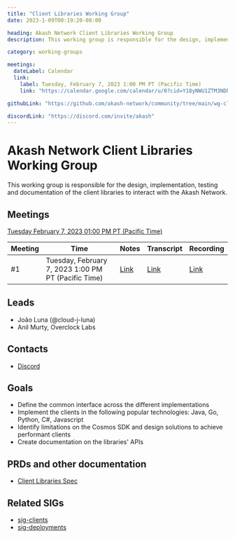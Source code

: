 ```yaml
---
title: "Client Libraries Working Group"
date: 2023-1-09T00:19:20-08:00

heading: Akash Network Client Libraries Working Group
description: This working group is responsible for the design, implementation, testing and documentation of the client libraries to interact with the Akash Network.

category: working-groups

meetings:
  dateLabel: Calendar
  link:
    label: Tuesday, February 7, 2023 1:00 PM PT (Pacific Time)
    link: "https://calendar.google.com/calendar/u/0?cid=Y18yNWU1ZTM3NDhlNGM0YWI3YTU1ZjQxZmJjNWViZWJjYzBhMDNiNDBmYjAyODc4NWYxNDE1OWJmYWViZWExMmUyQGdyb3VwLmNhbGVuZGFyLmdvb2dsZS5jb20"

githubLink: "https://github.com/akash-network/community/tree/main/wg-client-libraries"

discordLink: "https://discord.com/invite/akash"
---
```


# Akash Network Client Libraries Working Group

This working group is responsible for the design, implementation, testing and documentation of the client libraries to interact with the Akash Network.

## Meetings

[Tuesday February 7, 2023 01:00 PM PT (Pacific Time)](https://meet.google.com/swo-zrit-ztg?authuser=0)

| Meeting | Time                                                | Notes                                                                                                       | Transcript                                                                                                             | Recording                                                                                                                    |
| ------- | --------------------------------------------------- | ----------------------------------------------------------------------------------------------------------- | ---------------------------------------------------------------------------------------------------------------------- | ---------------------------------------------------------------------------------------------------------------------------- |
| #1      | Tuesday, February 7, 2023 1:00 PM PT (Pacific Time) | [Link](https://github.com/akash-network/community/blob/main/wg-client-libraries/meetings/001-2023-02-07.md) | [Link](https://github.com/akash-network/community/blob/main/wg-client-libraries/meetings/001-2023-02-07.md#transcript) | [Link](https://yjnhucpjmpbftxcrx7eozj3vhxpwrbjhqfw3t5a3kluwfsach2rq.arweave.net/wlp6CeljwlncUb_I7Kd1Pd9ohSeBbbn0G1LpYsgCPqM) |

## Leads

- João Luna (@cloud-j-luna)
- Anil Murty, Overclock Labs

## Contacts

- [Discord](https://discord.com/channels/747885925232672829/1054846400275431464)

## Goals

- Define the common interface across the different implementations
- Implement the clients in the following popular technologies: Java, Go, Python, C#, Javascript
- Identify limitations on the Cosmos SDK and design solutions to achieve performant clients
- Create documentation on the libraries' APIs

## PRDs and other documentation

- [Client Libraries Spec](https://github.com/akash-network/community/pull/8)

## Related SIGs

- [sig-clients](sig-clients)
- [sig-deployments](sig-deployments)
